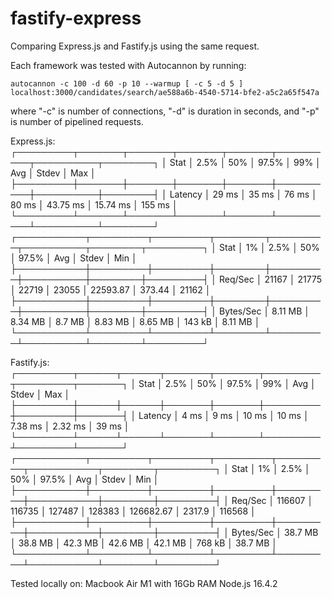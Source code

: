 # fastify-express
Comparing Express.js and Fastify.js using the same request.

Each framework was tested with Autocannon by running:
```
autocannon -c 100 -d 60 -p 10 --warmup [ -c 5 -d 5 ] localhost:3000/candidates/search/ae588a6b-4540-5714-bfe2-a5c2a65f547a
```
where "-c" is number of connections, "-d" is duration in seconds, and "-p" is number of pipelined requests.

Express.js:
┌─────────┬───────┬───────┬───────┬───────┬──────────┬──────────┬────────┐
│ Stat    │ 2.5%  │ 50%   │ 97.5% │ 99%   │ Avg      │ Stdev    │ Max    │
├─────────┼───────┼───────┼───────┼───────┼──────────┼──────────┼────────┤
│ Latency │ 29 ms │ 35 ms │ 76 ms │ 80 ms │ 43.75 ms │ 15.74 ms │ 155 ms │
└─────────┴───────┴───────┴───────┴───────┴──────────┴──────────┴────────┘
┌───────────┬─────────┬─────────┬────────┬─────────┬──────────┬────────┬─────────┐
│ Stat      │ 1%      │ 2.5%    │ 50%    │ 97.5%   │ Avg      │ Stdev  │ Min     │
├───────────┼─────────┼─────────┼────────┼─────────┼──────────┼────────┼─────────┤
│ Req/Sec   │ 21167   │ 21775   │ 22719  │ 23055   │ 22593.87 │ 373.44 │ 21162   │
├───────────┼─────────┼─────────┼────────┼─────────┼──────────┼────────┼─────────┤
│ Bytes/Sec │ 8.11 MB │ 8.34 MB │ 8.7 MB │ 8.83 MB │ 8.65 MB  │ 143 kB │ 8.11 MB │
└───────────┴─────────┴─────────┴────────┴─────────┴──────────┴────────┴─────────┘

Fastify.js:
┌─────────┬──────┬──────┬───────┬───────┬─────────┬─────────┬───────┐
│ Stat    │ 2.5% │ 50%  │ 97.5% │ 99%   │ Avg     │ Stdev   │ Max   │
├─────────┼──────┼──────┼───────┼───────┼─────────┼─────────┼───────┤
│ Latency │ 4 ms │ 9 ms │ 10 ms │ 10 ms │ 7.38 ms │ 2.32 ms │ 39 ms │
└─────────┴──────┴──────┴───────┴───────┴─────────┴─────────┴───────┘
┌───────────┬─────────┬─────────┬─────────┬─────────┬───────────┬────────┬─────────┐
│ Stat      │ 1%      │ 2.5%    │ 50%     │ 97.5%   │ Avg       │ Stdev  │ Min     │
├───────────┼─────────┼─────────┼─────────┼─────────┼───────────┼────────┼─────────┤
│ Req/Sec   │ 116607  │ 116735  │ 127487  │ 128383  │ 126682.67 │ 2317.9 │ 116568  │
├───────────┼─────────┼─────────┼─────────┼─────────┼───────────┼────────┼─────────┤
│ Bytes/Sec │ 38.7 MB │ 38.8 MB │ 42.3 MB │ 42.6 MB │ 42.1 MB   │ 768 kB │ 38.7 MB │
└───────────┴─────────┴─────────┴─────────┴─────────┴───────────┴────────┴─────────┘


Tested locally on:
Macbook Air M1 with 16Gb RAM
Node.js 16.4.2